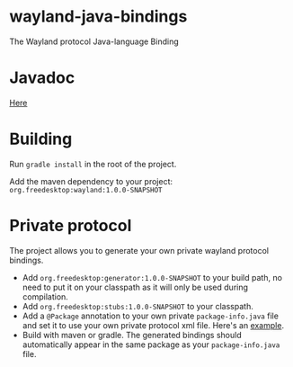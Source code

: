 wayland-java-bindings
=====================

The Wayland protocol Java-language Binding

Javadoc
=======
[Here](http://zubnix.github.io/wayland-java-bindings/)

Building
========
Run `gradle install` in the root of the project.

Add the maven dependency to your project: `org.freedesktop:wayland:1.0.0-SNAPSHOT`

Private protocol
================
The project allows you to generate your own private wayland protocol bindings.
 - Add `org.freedesktop:generator:1.0.0-SNAPSHOT` to your build path, no need to put it on your classpath as it will only be used during compilation.
 - Add `org.freedesktop:stubs:1.0.0-SNAPSHOT` to your classpath.
 - Add a `@Package` annotation to your own private `package-info.java` file and set it to use your own private protocol xml file. Here's an [example](wayland/src/main/java/org/freedesktop/wayland/package-info.java).
 - Build with maven or gradle. The generated bindings should automatically appear in the same package as your `package-info.java` file.
